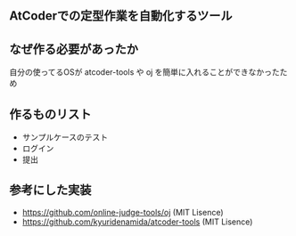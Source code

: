 ## AtCoderでの定型作業を自動化するツール

## なぜ作る必要があったか

自分の使ってるOSが atcoder-tools や oj を簡単に入れることができなかったため

## 作るものリスト

- サンプルケースのテスト
- ログイン
- 提出

## 参考にした実装

- https://github.com/online-judge-tools/oj (MIT Lisence)
- https://github.com/kyuridenamida/atcoder-tools (MIT Lisence)
